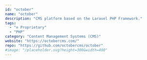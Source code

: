 ```yaml
---
id: "october"
name: "october"
description: "CMS platform based on the Laravel PHP Framework."
tags:
  - "⊘ Proprietary"
  - "PHP"
category: "Content Management Systems (CMS)"
website: "https://octobercms.com/"
repo: "https://github.com/octobercms/october"
#image: "/placeholder.svg?height=300&width=400"
---
```


